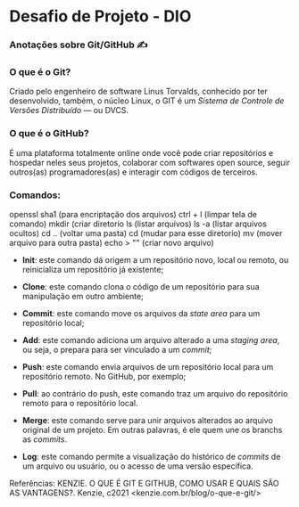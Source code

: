 # Desafio de Projeto - DIO

### Anotações sobre Git/GitHub :writing_hand:

### O que é o Git?

Criado pelo engenheiro de software Linus Torvalds, conhecido por ter desenvolvido, também, o núcleo Linux, o GIT é um *Sistema de Controle de Versões Distribuído* — ou DVCS.

### O que é o GitHub?

É uma plataforma totalmente online onde você pode criar repositórios e hospedar neles seus projetos, colaborar com softwares open source, seguir outros(as) programadores(as) e interagir com códigos de terceiros.

### Comandos:

openssl sha1 (para encriptação dos arquivos)
ctrl + l (limpar tela de comando)
mkdir (criar diretorio
ls (listar arquivos)
ls -a (listar arquivos ocultos)
cd .. (voltar uma pasta)
cd (mudar para esse diretorio)
mv (mover arquivo para outra pasta)
echo > "" (criar novo arquivo)



- **Init**: este comando dá origem a um repositório novo, local ou remoto, ou reinicializa um repositório já existente;

- **Clone**: este comando clona o código de um repositório para sua manipulação em outro ambiente;

- **Commit**: este comando move os arquivos da *state area* para um repositório local;

- **Add**: este comando adiciona um arquivo alterado a uma *staging area*, ou seja, o prepara para ser vinculado a um *commit*;

- **Push**: este comando envia arquivos de um repositório local para um repositório remoto. No GitHub, por exemplo;

- **Pull**: ao contrário do push, este comando traz um arquivo do repositório remoto para o repositório local.

- **Merge**: este comando serve para unir arquivos alterados ao arquivo original de um projeto. Em outras palavras, é ele quem une os branchs as *commits*.

- **Log**: este comando permite a visualização do histórico de *commits* de um arquivo ou usuário, ou o acesso de uma versão específica.



Referências: KENZIE. O QUE É GIT E GITHUB, COMO USAR E QUAIS SÃO AS VANTAGENS?. Kenzie, c2021 <kenzie.com.br/blog/o-que-e-git/>